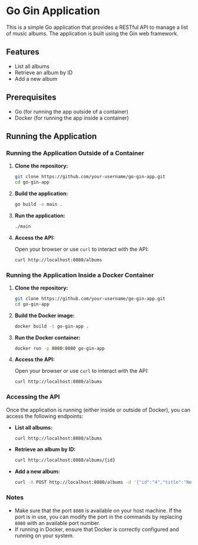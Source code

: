 # Go Gin Application

This is a simple Go application that provides a RESTful API to manage a list of music albums. The application is built using the Gin web framework.

## Features
- List all albums
- Retrieve an album by ID
- Add a new album

## Prerequisites
- Go (for running the app outside of a container)
- Docker (for running the app inside a container)

## Running the Application

### Running the Application Outside of a Container

1. **Clone the repository:**

    ```bash
    git clone https://github.com/your-username/go-gin-app.git
    cd go-gin-app
    ```

2. **Build the application:**

    ```bash
    go build -o main .
    ```

3. **Run the application:**

    ```bash
    ./main
    ```

4. **Access the API:**

   Open your browser or use `curl` to interact with the API:

    ```bash
    curl http://localhost:8080/albums
    ```

### Running the Application Inside a Docker Container

1. **Clone the repository:**

    ```bash
    git clone https://github.com/your-username/go-gin-app.git
    cd go-gin-app
    ```

2. **Build the Docker image:**

    ```bash
    docker build -t go-gin-app .
    ```

3. **Run the Docker container:**

    ```bash
    docker run -p 8080:8080 go-gin-app
    ```

4. **Access the API:**

   Open your browser or use `curl` to interact with the API:

    ```bash
    curl http://localhost:8080/albums
    ```

### Accessing the API

Once the application is running (either inside or outside of Docker), you can access the following endpoints:

- **List all albums:**

    ```bash
    curl http://localhost:8080/albums
    ```

- **Retrieve an album by ID:**

    ```bash
    curl http://localhost:8080/albums/{id}
    ```

- **Add a new album:**

    ```bash
    curl -X POST http://localhost:8080/albums -d '{"id":"4","title":"New Album","artist":"New Artist","price":29.99}' -H "Content-Type: application/json"
    ```

### Notes

- Make sure that the port `8080` is available on your host machine. If the port is in use, you can modify the port in the commands by replacing `8080` with an available port number.
- If running in Docker, ensure that Docker is correctly configured and running on your system.
